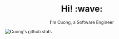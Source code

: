 <h1 align='center'> Hi! :wave:</h1>
<p align='center'>
I'm Cuong, a Software Engineer
</p>

![Cuong's github stats](https://github-readme-stats.vercel.app/api?username=vuhuucuong&show_icons=true&theme=onedark)
